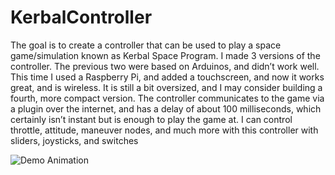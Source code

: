 # KerbalController
The goal is to create a controller that can be used to play a space game/simulation known as Kerbal Space Program. I made 3 versions of the controller. The previous two were based on Arduinos, and didn’t work well. This time I used a Raspberry Pi, and added a touchscreen, and now it works great, and is wireless. It is still a bit oversized, and I may consider building a fourth, more compact version. The controller communicates to the game via a plugin over the internet, and has a delay of about 100 milliseconds, which certainly isn’t instant but is enough to play the game at. I can control throttle, attitude, maneuver nodes, and much more with this controller with sliders, joysticks, and switches

![Demo Animation](../assets/image3.jpg?raw=true)
